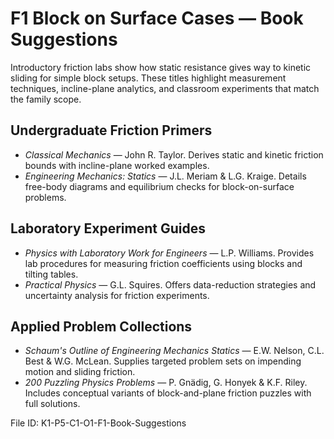 # F1 Block on Surface Cases — Book Suggestions

Introductory friction labs show how static resistance gives way to kinetic sliding for simple block setups. These titles highlight measurement techniques, incline-plane analytics, and classroom experiments that match the family scope.

## Undergraduate Friction Primers
- *Classical Mechanics* — John R. Taylor. Derives static and kinetic friction bounds with incline-plane worked examples.
- *Engineering Mechanics: Statics* — J.L. Meriam & L.G. Kraige. Details free-body diagrams and equilibrium checks for block-on-surface problems.

## Laboratory Experiment Guides
- *Physics with Laboratory Work for Engineers* — L.P. Williams. Provides lab procedures for measuring friction coefficients using blocks and tilting tables.
- *Practical Physics* — G.L. Squires. Offers data-reduction strategies and uncertainty analysis for friction experiments.

## Applied Problem Collections
- *Schaum's Outline of Engineering Mechanics Statics* — E.W. Nelson, C.L. Best & W.G. McLean. Supplies targeted problem sets on impending motion and sliding friction.
- *200 Puzzling Physics Problems* — P. Gnädig, G. Honyek & K.F. Riley. Includes conceptual variants of block-and-plane friction puzzles with full solutions.

File ID: K1-P5-C1-O1-F1-Book-Suggestions
